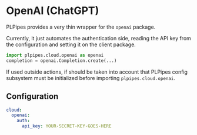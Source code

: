 # OpenAI (ChatGPT)

PLPipes provides a very thin wrapper for the `openai` package.

Currently, it just automates the authentication side, reading the API
key from the configuration and setting it on the client package.

```python
import plpipes.cloud.openai as openai
completion = openai.Completion.create(...)
```

If used outside actions, if should be taken into account that
PLPipes config subsystem must be initialized before importing
`plpipes.cloud.openai`.

## Configuration

```yaml
cloud:
  openai:
    auth:
      api_key: YOUR-SECRET-KEY-GOES-HERE
```
